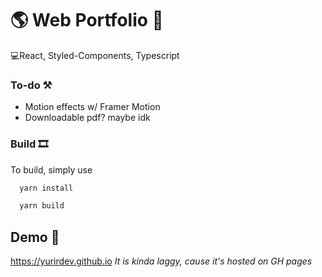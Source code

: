 # 🌎 Web Portfolio 📃

💻React, Styled-Components, Typescript


### To-do ⚒
- Motion effects w/ Framer Motion  
- Downloadable pdf? maybe idk


### Build 🎞

To build, simply use 

```bash
  yarn install
```
```bash
  yarn build
```



## Demo 🚀

https://yurirdev.github.io
*It is kinda laggy, cause it's hosted on GH pages*

